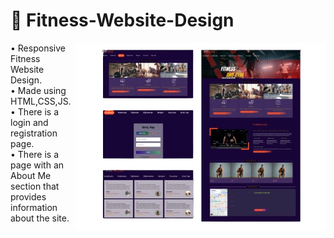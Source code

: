 # 🥊 Fitness-Website-Design

<img src="Fitness.png" align="right" width="400" height="300">
• Responsive  Fitness Website Design.
<br>
• Made using HTML,CSS,JS.
<br>
• There is a login and registration page.
<br>
• There is a page with an About Me section that provides information about the site.

